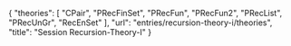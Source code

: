 {
    "theories": [
        "CPair",
        "PRecFinSet",
        "PRecFun",
        "PRecFun2",
        "PRecList",
        "PRecUnGr",
        "RecEnSet"
    ],
    "url": "entries/recursion-theory-i/theories",
    "title": "Session Recursion-Theory-I"
}